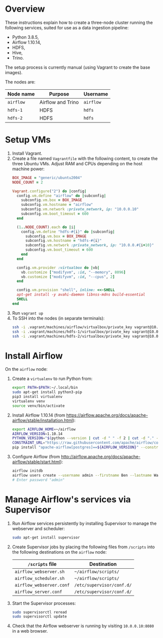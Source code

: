 # Overview
These instructions explain how to create a three-node cluster running the following services, suited for use as a data ingestion pipeline:
  - Python 3.8.5,
  - Airflow 1.10.14,
  - HDFS, 
  - Hive,
  - Trino. 

The setup process is currently manual (using Vagrant to create the base images).

The nodes are:

| Node name | Purpose | Username |
| --- | --- | --- |
| `airflow` | Airflow and Trino | `airflow` |
| `hdfs-1` | HDFS | `hdfs` |
| `hdfs-2` | HDFS | `hdfs` |

# Setup VMs
1. Install Vagrant.
2.  Create a file named `Vagrantfile` with the following content, to create the three Ubuntu VMs. Adjust RAM and CPUs depending on the host machine power:
    ```ruby
    BOX_IMAGE = "generic/ubuntu2004"
    NODE_COUNT = 2

    Vagrant.configure("2") do |config|
      config.vm.define "airflow" do |subconfig|
        subconfig.vm.box = BOX_IMAGE
        subconfig.vm.hostname = "airflow"
        subconfig.vm.network :private_network, ip: "10.0.0.10"
        subconfig.vm.boot_timeout = 600
      end

      (1..NODE_COUNT).each do |i|
        config.vm.define "hdfs-#{i}" do |subconfig|
          subconfig.vm.box = BOX_IMAGE
          subconfig.vm.hostname = "hdfs-#{i}"
          subconfig.vm.network :private_network, ip: "10.0.0.#{i+10}"
          subconfig.vm.boot_timeout = 600
        end
      end

      config.vm.provider :virtualbox do |vb|
        vb.customize ["modifyvm", :id, "--memory", 8096]
        vb.customize ["modifyvm", :id, "--cpus", 2]
      end

      config.vm.provision "shell", inline: <<-SHELL
      apt-get install -y avahi-daemon libnss-mdns build-essential
      SHELL
    end
    ```
3. Run `vagrant up`
4. To SSH into the nodes (in separate terminals):
    ```bash
    ssh -i .vagrant/machines/airflow/virtualbox/private_key vagrant@10.0.0.10 #airflow
    ssh -i .vagrant/machines/hdfs-1/virtualbox/private_key vagrant@10.0.0.11 #hdfs-1
    ssh -i .vagrant/machines/hdfs-2/virtualbox/private_key vagrant@10.0.0.12 #hdfs-2
    ```


# Install Airflow
On the `airflow` node:
1. Create a `virtualenv` to run Python from:
    ```bash
    export PATH=$PATH:~/.local/bin
    sudo apt-get install python3-pip
    pip3 install virtualenv
    virtualenv venv
    source venv/bin/activate
    ```

2. Install Airflow 1.10.14 (from https://airflow.apache.org/docs/apache-airflow/stable/installation.html):
    ```bash
    export AIRFLOW_HOME=~/airflow
    AIRFLOW_VERSION=1.10.14
    PYTHON_VERSION="$(python --version | cut -d " " -f 2 | cut -d "." -f 1-2)"
    CONSTRAINT_URL="https://raw.githubusercontent.com/apache/airflow/constraints-${AIRFLOW_VERSION}/constraints-${PYTHON_VERSION}.txt"
    pip install "apache-airflow[postgres]==${AIRFLOW_VERSION}" --constraint "${CONSTRAINT_URL}" --use-deprecated legacy-resolver
    ```

3. Configure Airflow (from http://airflow.apache.org/docs/apache-airflow/stable/start.html):
    ```bash
    airflow initdb
    airflow users create --username admin --firstname Ben --lastname Watson --role Admin --email benwatson528@gmail.com
    # Enter password "admin"
    ```


# Manage Airflow's services via Supervisor
1. Run Airflow services persistently by installing Supervisor to manage the webserver and scheduler:
    ```bash
    sudo apt-get install supervisor
    ```

2. Create Supervisor jobs by placing the following files from `/scripts` into the following destinations on the `airflow` node:
   
   | `/scripts` file | Destination |
   | --- | --- |
   | `airflow_webserver.sh` | `~/airflow/scripts/` |
   | `airflow_scheduler.sh` | `~/airflow/scripts/` |
   | `airflow_webserver.conf` | `/etc/supervisor/conf.d/` |
   | `airflow_server.conf` | `/etc/supervisor/conf.d/` |


4. Start the Supervisor processes:
    ```bash
    sudo supervisorctl reread
    sudo supervisorctl update
    ```

5. Check that the Airflow webserver is running by visiting `10.0.0.10:8080` in a web browser.
